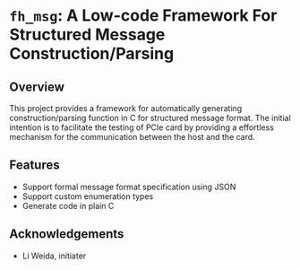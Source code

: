 `fh_msg`: A Low-code Framework For Structured Message Construction/Parsing
=====

## Overview 
This project provides a framework for automatically generating construction/parsing function in C for structured message format. The initial intention is to facilitate the testing of PCIe card by providing a effortless mechanism for the communication between the host and the card.

## Features

- Support formal message format specification using JSON
- Support custom enumeration types
- Generate code in plain C

## Acknowledgements

- Li Weida, initiater